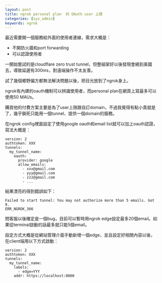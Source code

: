 ```yaml
---
layout: post
title: ngrok personal plan  的 OAuth user 上限
categories: [sys_admin]
keywords: ngrok
---
```


最近需要開一個服務給外面的使用者連線，需求大概是：

- 不開防火牆和port forwarding
- 可以認證使用者

一開始嘗試的是cloudflare zero trust tunnel，但整組架好以後發現會繞到美國去，導致延遲有300ms，對遠端操作不太友善。

試了幾個鄉野偏方都無法解決問題以後，把目光放到了ngrok身上。

ngrok有內建的oauth機制可以辨識使用者，而personal plan在網頁上寫最多可以使用50 MAUs。

購買他的付費方案主要是為了user上限跟自訂domain，不過我覺得有點小貴就是了，幾乎鎖死只能用一個tunnel、提供一個domain的服務。

在ngrok config裡面設定了使用google oauth和email list就可以加上oauth認證，寫法大概是：

```
version: 2
authtoken: XXX
tunnels:
  my_tunnel_name:
    oauth:
      provider: google
      allow_emails:
        - xxx@gmail.com
        - yyy@gmail.com
        - zzz@gmail.com
        - ...
```

結果漂亮的得到錯誤如下：

```
Failed to start tunnel: You may not authorize more than 5 emails. Got 9.
ERR_NGROK_366
```

問客服以後確定是一個bug，目前可以暫時用ngrok edge設定最多20個email。如果從terminal啟動的話最多就只能5個email。

設定方式大概是從網站管理介面手動新增一個edge，並且設定好相關內容以後，在client端用以下方式啟動：

```
version: 2
authtoken: XXX
tunnels:
  my_tunnel_name:
    labels:
      - edge=YYY
    addr: https://localhost:8000
```


